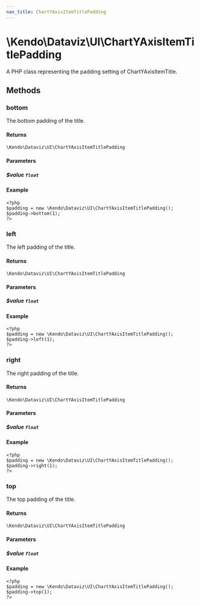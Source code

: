 ```yaml
---
nav_title: ChartYAxisItemTitlePadding
---
```


# \Kendo\Dataviz\UI\ChartYAxisItemTitlePadding

A PHP class representing the padding setting of ChartYAxisItemTitle.


## Methods

### bottom
The bottom padding of the title.

#### Returns
`\Kendo\Dataviz\UI\ChartYAxisItemTitlePadding`

#### Parameters

##### $value `float`



#### Example 
    <?php
    $padding = new \Kendo\Dataviz\UI\ChartYAxisItemTitlePadding();
    $padding->bottom(1);
    ?>

### left
The left padding of the title.

#### Returns
`\Kendo\Dataviz\UI\ChartYAxisItemTitlePadding`

#### Parameters

##### $value `float`



#### Example 
    <?php
    $padding = new \Kendo\Dataviz\UI\ChartYAxisItemTitlePadding();
    $padding->left(1);
    ?>

### right
The right padding of the title.

#### Returns
`\Kendo\Dataviz\UI\ChartYAxisItemTitlePadding`

#### Parameters

##### $value `float`



#### Example 
    <?php
    $padding = new \Kendo\Dataviz\UI\ChartYAxisItemTitlePadding();
    $padding->right(1);
    ?>

### top
The top padding of the title.

#### Returns
`\Kendo\Dataviz\UI\ChartYAxisItemTitlePadding`

#### Parameters

##### $value `float`



#### Example 
    <?php
    $padding = new \Kendo\Dataviz\UI\ChartYAxisItemTitlePadding();
    $padding->top(1);
    ?>

